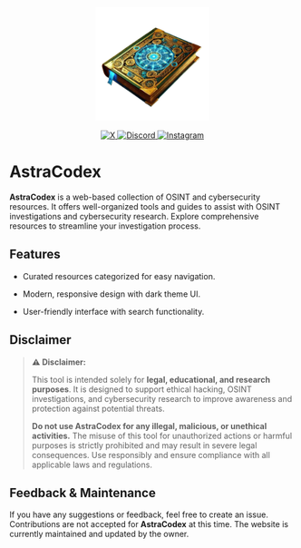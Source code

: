 <p align="center">
  <img src="media/astracodex.png" alt="AstraCodex" width="200"/>
</p>

<p align="center">
  <a href="https://x.com/iqlipx" target="_blank">
    <img src="https://skillicons.dev/icons?i=twitter" alt="X">
  </a>
  <a href="https://discord.gg/qc43TxvWHC" target="_blank">
    <img src="https://skillicons.dev/icons?i=discord" alt="Discord">
  </a>
  <a href="https://instagram.com/iqlip7" target="_blank">
    <img src="https://skillicons.dev/icons?i=instagram" alt="Instagram">
  </a>
</p>

# AstraCodex

**AstraCodex** is a web-based collection of OSINT and cybersecurity resources. It offers well-organized tools and guides to assist with OSINT investigations and cybersecurity research. Explore comprehensive resources to streamline your investigation process.

## Features

- Curated resources categorized for easy navigation.

- Modern, responsive design with dark theme UI.

- User-friendly interface with search functionality.

## Disclaimer

> **⚠️ Disclaimer:**
> 
> This tool is intended solely for **legal, educational, and research purposes**. It is designed to support ethical hacking, OSINT investigations, and cybersecurity research to improve awareness and protection against potential threats.  
>  
> **Do not use AstraCodex for any illegal, malicious, or unethical activities.** The misuse of this tool for unauthorized actions or harmful purposes is strictly prohibited and may result in severe legal consequences. Use responsibly and ensure compliance with all applicable laws and regulations.  
>



## Feedback & Maintenance

If you have any suggestions or feedback, feel free to create an issue. Contributions are not accepted for **AstraCodex** at this time. The website is currently maintained and updated by the owner.

